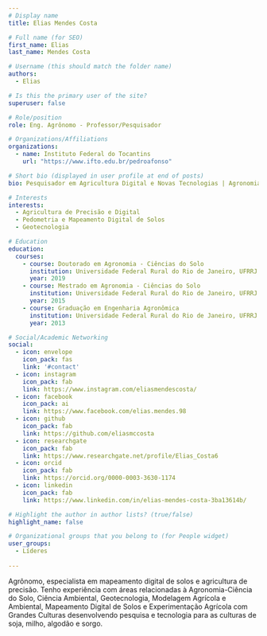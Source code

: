 ```yaml
---
# Display name
title: Elias Mendes Costa

# Full name (for SEO)
first_name: Elias
last_name: Mendes Costa

# Username (this should match the folder name)
authors:
  - Elias

# Is this the primary user of the site?
superuser: false

# Role/position
role: Eng. Agrônomo - Professor/Pesquisador

# Organizations/Affiliations
organizations:
  - name: Instituto Federal do Tocantins
    url: "https://www.ifto.edu.br/pedroafonso"

# Short bio (displayed in user profile at end of posts)
bio: Pesquisador em Agricultura Digital e Novas Tecnologias | Agronomia Ciência do Solo | Geotecnologia | Programação em R | GIS | Experimentação Agrícola. Tem experiência na área de Agronomia, com ênfase em Gênese, Morfologia, Classificação, Fertilidade e Manejo de Solos e Aptidão Agrícola das Terras. Atualmente se dedica a estudos com temas relacionados ao Mapeamento Digital de Solos, Levantamento e Classificação de Solos, Pedologia Quantitativa (Pedometria), Geotecnologias, Análise Ambiental, Agricultura Digital e de Precisão.

# Interests
interests:
  - Agricultura de Precisão e Digital
  - Pedometria e Mapeamento Digital de Solos
  - Geotecnologia

# Education
education:
  courses:
    - course: Doutorado em Agronomia - Ciências do Solo
      institution: Universidade Federal Rural do Rio de Janeiro, UFRRJ
      year: 2019
    - course: Mestrado em Agronomia - Ciências do Solo
      institution: Universidade Federal Rural do Rio de Janeiro, UFRRJ
      year: 2015
    - course: Graduação em Engenharia Agronômica
      institution: Universidade Federal Rural do Rio de Janeiro, UFRRJ
      year: 2013

# Social/Academic Networking
social:
  - icon: envelope
    icon_pack: fas
    link: '#contact'
  - icon: instagram
    icon_pack: fab
    link: https://www.instagram.com/eliasmendescosta/
  - icon: facebook
    icon_pack: ai
    link: https://www.facebook.com/elias.mendes.98
  - icon: github
    icon_pack: fab
    link: https://github.com/eliasmccosta
  - icon: researchgate
    icon_pack: fab
    link: https://www.researchgate.net/profile/Elias_Costa6
  - icon: orcid
    icon_pack: fab
    link: https://orcid.org/0000-0003-3630-1174
  - icon: linkedin
    icon_pack: fab
    link: https://www.linkedin.com/in/elias-mendes-costa-3ba13614b/

# Highlight the author in author lists? (true/false)
highlight_name: false

# Organizational groups that you belong to (for People widget)
user_groups:
  - Líderes
  
---
```

Agrônomo, especialista em mapeamento digital de solos e agricultura de precisão. Tenho experiência com áreas relacionadas à Agronomia-Ciência do Solo, Ciência Ambiental, Geotecnologia, Modelagem Agrícola e Ambiental, Mapeamento Digital de Solos e Experimentação Agrícola com Grandes Culturas desenvolvendo pesquisa e tecnologia para as culturas de soja, milho, algodão e sorgo.